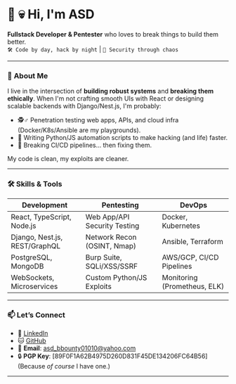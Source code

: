 # :japanese_ogre: :skull: Hi, I'm ASD 
**Fullstack Developer & Pentester** who loves to break things to build them better.  
`🛠️ Code by day, hack by night` | `🔐 Security through chaos`  

---

### 💼 **About Me**  
I live in the intersection of **building robust systems** and **breaking them ethically**. When I'm not crafting smooth UIs with React or designing scalable backends with Django/Nest.js, I'm probably:  
- 🕵️♂️ Penetration testing web apps, APIs, and cloud infra (Docker/K8s/Ansible are my playgrounds).  
- 🧩 Writing Python/JS automation scripts to make hacking (and life) faster.  
- 🔄 Breaking CI/CD pipelines... then fixing them.  

My code is clean, my exploits are cleaner.  

---

### 🛠️ **Skills & Tools**  

| **Development**              | **Pentesting**               | **DevOps**                   |  
|-------------------------------|-------------------------------|------------------------------|  
| React, TypeScript, Node.js   | Web App/API Security Testing | Docker, Kubernetes           |  
| Django, Nest.js, REST/GraphQL| Network Recon (OSINT, Nmap)  | Ansible, Terraform           |  
| PostgreSQL, MongoDB          | Burp Suite, SQLi/XSS/SSRF    | AWS/GCP, CI/CD Pipelines     |  
| WebSockets, Microservices    | Custom Python/JS Exploits    | Monitoring (Prometheus, ELK) |  

---

### 📫 **Let’s Connect**  
- 💼 [LinkedIn](https://linkedin.com/in/fsociety)  
- 🐱 [GitHub](https://github.com/ASDlikeS)  
- 📧 **Email**: asd_bbounty01010@yahoo.com  
- 🔒 **PGP Key**: [89F0F1A62B4975D260D831F45DE134206FC64B56] (Because *of course* I have one.)  

---
